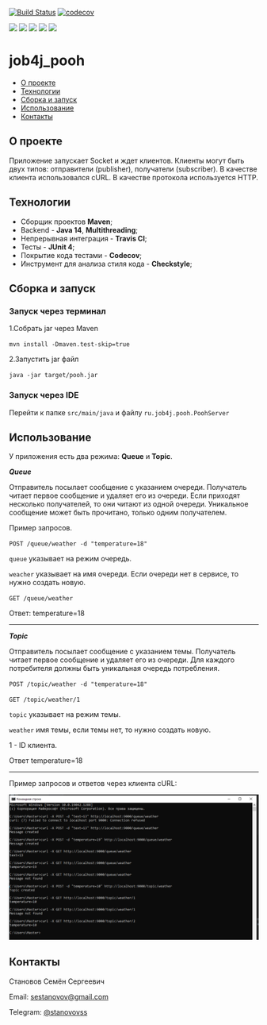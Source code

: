 [![Build Status](https://app.travis-ci.com/stanovov/job4j_pooh.svg?branch=master)](https://app.travis-ci.com/stanovov/job4j_pooh)
[![codecov](https://codecov.io/gh/stanovov/job4j_pooh/branch/master/graph/badge.svg?token=IHY259M6JC)](https://codecov.io/gh/stanovov/job4j_pooh)

![](https://img.shields.io/badge/Maven-=_3-red)
![](https://img.shields.io/badge/Java-=_14-orange)
![](https://img.shields.io/badge/JUnit-=_4-yellowgreen)
![](https://img.shields.io/badge/JaCoCo-c75a28)
![](https://img.shields.io/badge/Checkstyle-lightgrey)

# job4j_pooh

+ [О проекте](#О-проекте)
+ [Технологии](#Технологии)
+ [Сборка и запуск](#Сборка-и-запуск)
+ [Использование](#Использование)
+ [Контакты](#Контакты)

## О проекте

Приложение запускает Socket и ждет клиентов. Клиенты могут быть двух типов: отправители (publisher), получатели 
(subscriber). В качестве клиента использовался cURL. В качестве протокола используется HTTP. 

## Технологии

+ Сборщик проектов **Maven**;
+ Backend - **Java 14**, **Multithreading**;
+ Непрерывная интеграция - **Travis CI**;
+ Тесты - **JUnit 4**;
+ Покрытие кода тестами - **Codecov**;
+ Инструмент для анализа стиля кода - **Checkstyle**;

## Сборка и запуск

### Запуск через терминал

1.Собрать jar через Maven

`mvn install -Dmaven.test-skip=true`

2.Запустить jar файл

`java -jar target/pooh.jar`

### Запуск через IDE

Перейти к папке `src/main/java` и файлу `ru.job4j.pooh.PoohServer`

## Использование

У приложения есть два режима: **Queue** и **Topic**.

***Queue***

Отправитель посылает сообщение с указанием очереди. Получатель читает первое сообщение и удаляет его из очереди. Если 
приходят несколько получателей, то они читают из одной очереди. Уникальное сообщение может быть прочитано, только одним 
получателем.

Пример запросов.

`POST /queue/weather -d "temperature=18"`

`queue` указывает на режим очередь.

`weacher` указывает на имя очереди. Если очереди нет в сервисе, то нужно создать новую.

`GET /queue/weather`

Ответ: temperature=18

---

***Topic***

Отправитель посылает сообщение с указанием темы. Получатель читает первое сообщение и удаляет его из очереди. Для 
каждого потребителя должны быть уникальная очередь потребления.

`POST /topic/weather -d "temperature=18"`

`GET /topic/weather/1`

`topic` указывает на режим темы.

`weather` имя темы, если темы нет, то нужно создать новую.

1 - ID клиента.

Ответ temperature=18

---

Пример запросов и ответов через клиента cURL:

![ ](images/app.png)

## Контакты

Становов Семён Сергеевич

Email: sestanovov@gmail.com

Telegram: [@stanovovss](https://t.me/stanovovss)